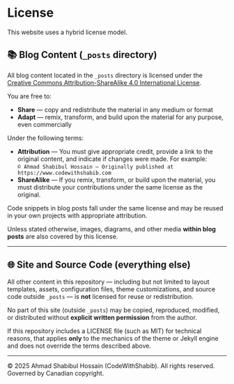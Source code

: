 # License

This website uses a hybrid license model.

## 📚 Blog Content (`_posts` directory)

All blog content located in the `_posts` directory is licensed under the [Creative Commons Attribution-ShareAlike 4.0 International License](https://creativecommons.org/licenses/by-sa/4.0/).

You are free to:

- **Share** — copy and redistribute the material in any medium or format  
- **Adapt** — remix, transform, and build upon the material for any purpose, even commercially

Under the following terms:

- **Attribution** — You must give appropriate credit, provide a link to the original content, and indicate if changes were made. For example:  
  `© Ahmad Shabibul Hossain — Originally published at https://www.codewithshabib.com`
- **ShareAlike** — If you remix, transform, or build upon the material, you must distribute your contributions under the same license as the original.

Code snippets in blog posts fall under the same license and may be reused in your own projects with appropriate attribution.

Unless stated otherwise, images, diagrams, and other media **within blog posts** are also covered by this license.

---

## 🌐 Site and Source Code (everything else)

All other content in this repository — including but not limited to layout templates, assets, configuration files, theme customizations, and source code outside `_posts` — is **not** licensed for reuse or redistribution.

No part of this site (outside `_posts`) may be copied, reproduced, modified, or distributed without **explicit written permission** from the author.

If this repository includes a LICENSE file (such as MIT) for technical reasons, that applies **only** to the mechanics of the theme or Jekyll engine and does not override the terms described above.

---

© 2025 Ahmad Shabibul Hossain (CodeWithShabib). All rights reserved. Governed by Canadian copyright.
